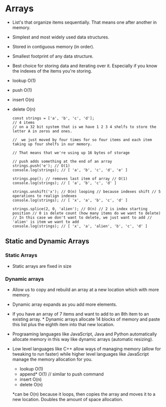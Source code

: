 # Arrays

* List's that organize items sequentially. That means one after another in memory.
* Simplest and most widely used data structures.
* Stored in contiguous memory (in order).
* Smallest footprint of any data structure.
* Best choice for storing data and iterating over it. Especially if you know the indexes of the items you're storing.
* lookup O(1)
* push O(1)
* insert O(n)
* delete O(n)

      const strings = ['a', 'b', 'c', 'd'];
      // 4 items
      // on a 32 bit system that is we have 1 2 3 4 shelfs to store the letter A in zeros and ones.

      //  we just moved by four times for so four items and each item taking up four shelfs in our memory.

      // That means that we're using up 16 bytes of storage

      // push adds something at the end of an array
      strings.push('e'); // O(1)
      console.log(strings); // [ 'a', 'b', 'c', 'd', 'e' ]

      strings.pop(); // removes last item of array // O(1)
      console.log(strings); // [ 'a', 'b', 'c', 'd' ]

      strings.unshift('x'); // O(n) looping // because indexes shift // 5 operations to realign indexes
      console.log(strings); // [ 'x', 'a', 'b', 'c', 'd' ]

      strings.splice(2, 0, 'alien'); // O(n) // 2 is index starting position // 0 is delete count (how many items do we want to delete) // In this case we don't want to delete, we just want to add // 'alien' is item we want to add
      console.log(strings); // [ 'x', 'a', 'alien', 'b', 'c', 'd' ]

## Static and Dynamic Arrays

### Static Arrays

* Static arrays are fixed in size

### Dynamic arrays

* Allow us to copy and rebuild an array at a new location which with more memory.
* Dynamic array expands as you add more elements.
* If you have an array of 7 items and want to add to an 8th item to an existing array. * Dynamic arrays allocate 14 blocks of memory and paste this list plus the eighth item into that new location.
* Prograaming languages like JavaScript, Java and Python automatically allocate memory in this way like dynamic arrays (automatic resizing).
* Low level languages like C++ allow ways of managing memory (allow for tweaking to run faster) while higher level languages like JavaScript manage the memory allocation for you.

  * lookup O(1)
  * append* O(1) // similar to push command
  * insert O(n)
  * delete O(n)

   *can be O(n) because it loops, then copies the array and moves it to a new location. Doubles the amount of space allocation.
